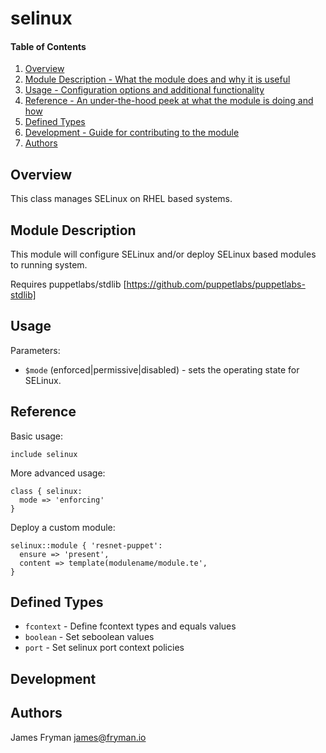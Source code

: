 # selinux

#### Table of Contents

1. [Overview](#overview)
2. [Module Description - What the module does and why it is useful](#module-description)
4. [Usage - Configuration options and additional functionality](#usage)
5. [Reference - An under-the-hood peek at what the module is doing and how](#reference)
6. [Defined Types](#defined-types)
7. [Development - Guide for contributing to the module](#development)
8. [Authors](#authors)

## Overview

This class manages SELinux on RHEL based systems.

## Module Description

This module will configure SELinux and/or deploy SELinux based modules to running system.

Requires puppetlabs/stdlib
[https://github.com/puppetlabs/puppetlabs-stdlib]

## Usage

Parameters:

 * `$mode` (enforced|permissive|disabled) - sets the operating state for SELinux.

## Reference

Basic usage:

```puppet
include selinux
```

More advanced usage:

```puppet
class { selinux:
  mode => 'enforcing'
}
```

Deploy a custom module:

```puppet
selinux::module { 'resnet-puppet':
  ensure => 'present',
  content => template(modulename/module.te',
}
```

## Defined Types
* `fcontext` - Define fcontext types and equals values
* `boolean` - Set seboolean values
* `port` - Set selinux port context policies


## Development

## Authors
James Fryman <james@fryman.io>
